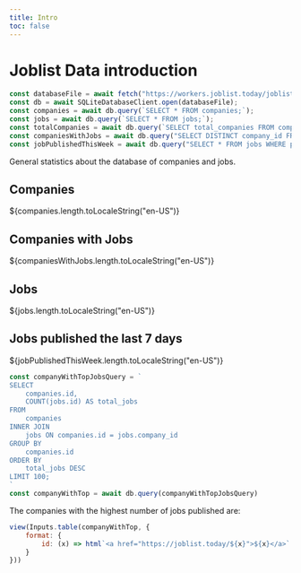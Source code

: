 ```yaml
---
title: Intro
toc: false
---
```


# Joblist Data introduction

```js
const databaseFile = await fetch("https://workers.joblist.today/joblist.db");
const db = await SQLiteDatabaseClient.open(databaseFile);
const companies = await db.query(`SELECT * FROM companies;`);
const jobs = await db.query(`SELECT * FROM jobs;`);
const totalCompanies = await db.query(`SELECT total_companies FROM companies_analyze`);
const companiesWithJobs = await db.query("SELECT DISTINCT company_id FROM jobs;")
const jobPublishedThisWeek = await db.query("SELECT * FROM jobs WHERE published_date >= DATE('now', '-7 days');")
```

General statistics about the database of companies and jobs.

<div class="grid grid-cols-4">
  <div class="card">
    <h2>Companies</h2>
    <span class="big">${companies.length.toLocaleString("en-US")}</span>
  </div>
  <div class="card">
    <h2>Companies with Jobs</h2>
    <span class="big">${companiesWithJobs.length.toLocaleString("en-US")}</span>
  </div>
    <div class="card">
    <h2>Jobs</h2>
    <span class="big">${jobs.length.toLocaleString("en-US")}</span>
  </div>
  <div class="card">
    <h2>Jobs published the last 7 days</h2>
    <span class="big">${jobPublishedThisWeek.length.toLocaleString("en-US")}</span>
  </div>
</div>


```js
const companyWithTopJobsQuery = `
SELECT
    companies.id,
    COUNT(jobs.id) AS total_jobs
FROM
    companies
INNER JOIN
    jobs ON companies.id = jobs.company_id
GROUP BY
    companies.id
ORDER BY
    total_jobs DESC
LIMIT 100;
`
const companyWithTop = await db.query(companyWithTopJobsQuery)
```
The companies with the highest number of jobs published are:
```js
view(Inputs.table(companyWithTop, {
    format: {
        id: (x) => html`<a href="https://joblist.today/${x}">${x}</a>`
    }
}))
```
